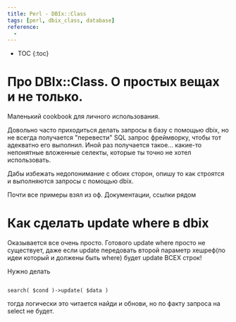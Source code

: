 ```yaml
---
title: Perl - DBIx::Class
tags: [perl, dbix_class, database]
reference:
  -
---
```


* TOC 
{:toc}

# Про DBIx::Class. О простых вещах и не только.

Маленький cookbook для личного использования.

Довольно часто приходиться делать запросы в базу с помощью dbix, но не всегда получается "перевести" SQL запрос фреймворку, чтобы тот адекватно его выполнил. Иной раз получается такое... какие-то непонятные вложенные селекты, которые ты точно не хотел использовать.

Дабы избежать недопонимание с обоих сторон, опишу то как строятся и выполняются запросы с помощью dbix.

Почти все примеры взял из оф. Документации, ссылки рядом

# Как сделать update where в dbix

Оказывается все очень просто. Готового update where просто не существует, даже если update передовать второй параметр хешреф(по идеи который и должены быть where) будет update ВСЕХ строк!

Нужно делать 
<pre><code class="perl">
search( $cond )->update( $data )
</code></pre>
тогда логически это читается найди и обнови, но по факту запроса на select не будет. 
